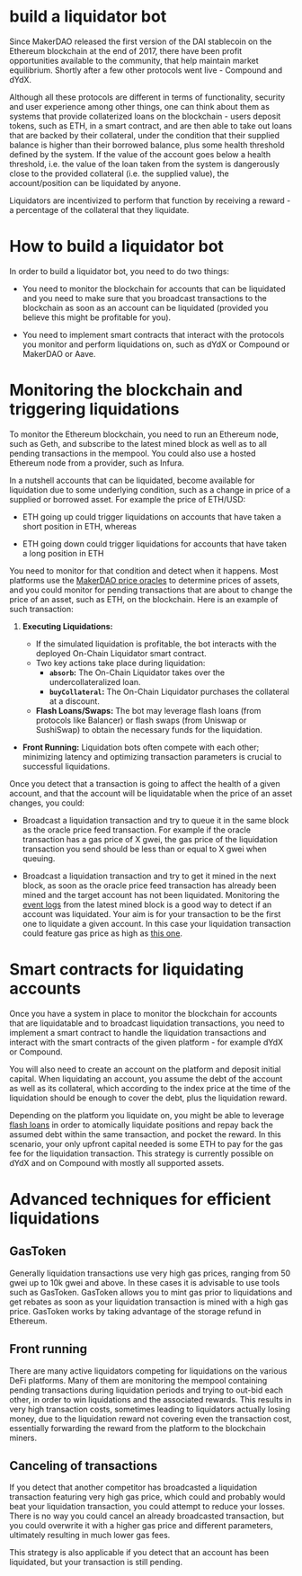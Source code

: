 
# build a liquidator bot

Since MakerDAO released the first version of the DAI stablecoin on the Ethereum blockchain at the end of 2017, there have been profit opportunities available to the community, that help maintain market equilibrium. Shortly after a few other protocols went live - Compound and dYdX.

Although all these protocols are different in terms of functionality, security and user experience among other things, one can think about them as systems that provide collaterized loans on the blockchain - users deposit tokens, such as ETH, in a smart contract, and are then able to take out loans that are backed by their collateral, under the condition that their supplied balance is higher than their borrowed balance, plus some health threshold defined by the system. If the value of the account goes below a health threshold, i.e. the value of the loan taken from the system is dangerously close to the provided collateral (i.e. the supplied value), the account/position can be liquidated by anyone.

Liquidators are incentivized to perform that function by receiving a reward - a percentage of the collateral that they liquidate.


# How to build a liquidator bot

In order to build a liquidator bot, you need to do two things:

-   You need to monitor the blockchain for accounts that can be liquidated and you need to make sure that you broadcast transactions to the blockchain as soon as an account can be liquidated (provided you believe this might be profitable for you).
    
-   You need to implement smart contracts that interact with the protocols you monitor and perform liquidations on, such as dYdX or Compound or MakerDAO or Aave.

# Monitoring the blockchain and triggering liquidations

To monitor the Ethereum blockchain, you need to run an Ethereum node, such as Geth, and subscribe to the latest mined block as well as to all pending transactions in the mempool. You could also use a hosted Ethereum node from a provider, such as Infura.

In a nutshell accounts that can be liquidated, become available for liquidation due to some underlying condition, such as a change in price of a supplied or borrowed asset. For example the price of ETH/USD:

-   ETH going up could trigger liquidations on accounts that have taken a short position in ETH, whereas
    
-   ETH going down could trigger liquidations for accounts that have taken a long position in ETH
    

You need to monitor for that condition and detect when it happens. Most platforms use the  [MakerDAO price oracles](https://makerdao.com/en/feeds/)  to determine prices of assets, and you could monitor for pending transactions that are about to change the price of an asset, such as ETH, on the blockchain. Here is an example of such transaction:


1.  **Executing Liquidations:**
    
    -   If the simulated liquidation is profitable, the bot interacts with the deployed On-Chain Liquidator smart contract.
    -   Two key actions take place during liquidation:
        -   **`absorb`:**  The On-Chain Liquidator takes over the undercollateralized loan.
        -   **`buyCollateral`:**  The On-Chain Liquidator purchases the collateral at a discount.
    -   **Flash Loans/Swaps:**  The bot may leverage flash loans (from protocols like Balancer) or flash swaps (from Uniswap or SushiSwap) to obtain the necessary funds for the liquidation.

-   **Front Running:**  Liquidation bots often compete with each other; minimizing latency and optimizing transaction parameters is crucial to successful liquidations.

Once you detect that a transaction is going to affect the health of a given account, and that the account will be liquidatable when the price of an asset changes, you could:

-   Broadcast a liquidation transaction and try to queue it in the same block as the oracle price feed transaction. For example if the oracle transaction has a gas price of X gwei, the gas price of the liquidation transaction you send should be less than or equal to X gwei when queuing.
    
-   Broadcast a liquidation transaction and try to get it mined in the next block, as soon as the oracle price feed transaction has already been mined and the target account has not been liquidated. Monitoring the  [event logs](https://powpark.com/blog/defi/2020/06/19/how-to-build-a-liquidator-bot-for-dydx-compound-makerdao#ref_5)  from the latest mined block is a good way to detect if an account was liquidated. Your aim is for your transaction to be the first one to liquidate a given account. In this case your liquidation transaction could feature gas price as high as  [this one](https://etherscan.io/tx/0xc215b9356db58ce05412439f49a842f8a3abe6c1792ff8f2c3ee425c3501023c).


# Smart contracts for liquidating accounts

Once you have a system in place to monitor the blockchain for accounts that are liquidatable and to broadcast liquidation transactions, you need to implement a smart contract to handle the liquidation transactions and interact with the smart contracts of the given platform - for example dYdX or Compound.

You will also need to create an account on the platform and deposit initial capital. When liquidating an account, you assume the debt of the account as well as its collateral, which according to the index price at the time of the liquidation should be enough to cover the debt, plus the liquidation reward.

Depending on the platform you liquidate on, you might be able to leverage  [flash loans](https://medium.com/aave/flash-loans-one-month-in-73bde954a239)  in order to atomically liquidate positions and repay back the assumed debt within the same transaction, and pocket the reward. In this scenario, your only upfront capital needed is some ETH to pay for the gas fee for the liquidation transaction. This strategy is currently possible on dYdX and on Compound with mostly all supported assets.


# Advanced techniques for efficient liquidations

## GasToken

Generally liquidation transactions use very high gas prices, ranging from 50 gwei up to 10k gwei and above. In these cases it is advisable to use tools such as GasToken. GasToken allows you to mint gas prior to liquidations and get rebates as soon as your liquidation transaction is mined with a high gas price. GasToken works by taking advantage of the storage refund in Ethereum.

## Front running

There are many active liquidators competing for liquidations on the various DeFi platforms. Many of them are monitoring the mempool containing pending transactions during liquidation periods and trying to out-bid each other, in order to win liquidations and the associated rewards. This results in very high transaction costs, sometimes leading to liquidators actually losing money, due to the liquidation reward not covering even the transaction cost, essentially forwarding the reward from the platform to the blockchain miners.

## Canceling of transactions

If you detect that another competitor has broadcasted a liquidation transaction featuring very high gas price, which could and probably would beat your liquidation transaction, you could attempt to reduce your losses. There is no way you could cancel an already broadcasted transaction, but you could overwrite it with a higher gas price and different parameters, ultimately resulting in much lower gas fees.

This strategy is also applicable if you detect that an account has been liquidated, but your transaction is still pending.